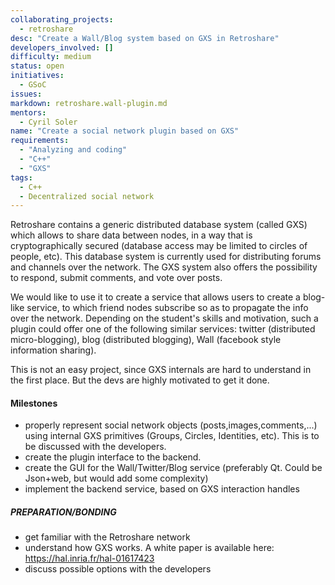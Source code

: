 ```yaml
---
collaborating_projects:
  - retroshare
desc: "Create a Wall/Blog system based on GXS in Retroshare"
developers_involved: []
difficulty: medium
status: open
initiatives:
  - GSoC
issues:
markdown: retroshare.wall-plugin.md
mentors:
  - Cyril Soler
name: "Create a social network plugin based on GXS"
requirements:
  - "Analyzing and coding"
  - "C++"
  - "GXS"
tags:
  - C++
  - Decentralized social network
---
```


Retroshare contains a generic distributed database system (called GXS) which allows to share data between nodes, 
in a way that is cryptographically secured (database access may be limited to circles of people, etc). This database 
system is currently used for distributing forums and channels over the network. The GXS system also offers 
the possibility to respond, submit comments, and vote over posts. 

We would like to use it to create a service that 
allows users to create a blog-like service, to which friend nodes subscribe so as to propagate the info over the 
network. Depending on the student's skills and motivation, such a plugin could offer one of the following similar 
services: twitter (distributed micro-blogging), blog (distributed blogging), Wall (facebook style information sharing).

This is not an easy project, since GXS internals are hard to understand in the first place. But the devs are highly motivated to get it done.

#### Milestones

* properly represent social network objects (posts,images,comments,...) using internal GXS primitives (Groups, Circles, Identities, etc). This is to be discussed with the developers.
* create the plugin interface to the backend. 
* create the GUI for the Wall/Twitter/Blog service (preferably Qt. Could be Json+web, but would add some complexity)
* implement the backend service, based on GXS interaction handles

##### PREPARATION/BONDING

* get familiar with the Retroshare network 
* understand how GXS works. A white paper is available here: https://hal.inria.fr/hal-01617423 
* discuss possible options with the developers

